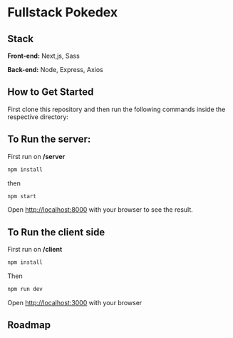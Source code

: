 # Fullstack Pokedex
## Stack

**Front-end:** Next,js, Sass

**Back-end:** Node, Express, Axios

## How to Get Started
First clone this repository and then run the following commands inside the respective directory: 
## To Run the server:
First run on **/server**
```bash
npm install
```
then
```bash
npm start
```

Open [http://localhost:8000](http://localhost:8000) with your browser to see the result.


## To Run the client side
First run on **/client**
```bash
npm install
```
Then
```bash
npm run dev
```

Open [http://localhost:3000](http://localhost:3000) with your browser


## Roadmap
